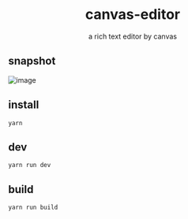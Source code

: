 <h1 align="center">canvas-editor</h1>

<p align="center"> a rich text editor by canvas</p>

## snapshot

![image](https://github.com/Hufe921/canvas-editor/blob/main/src/assets/snapshots/main.png)

## install

`yarn`

## dev

`yarn run dev`

## build

`yarn run build`
